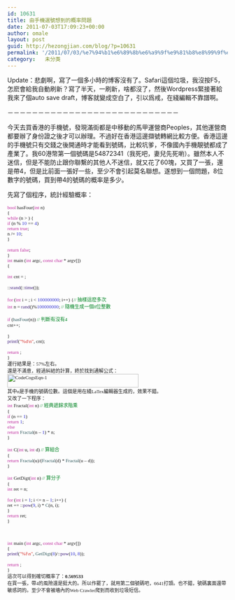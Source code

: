 ```yaml
---
id: 10631
title: 由手機選號想到的概率問題
date: 2011-07-03T17:09:23+00:00
author: omale
layout: post
guid: http://hezongjian.com/blog/?p=10631
permalink: '/2011/07/03/%e7%94%b1%e6%89%8b%e6%a9%9f%e9%81%b8%e8%99%9f%e6%83%b3%e5%88%b0%e7%9a%84%e6%a6%82%e7%8e%87%e5%95%8f%e9%a1%8c/'
category:   未分类  
---
```

Update：悲劇啊，寫了一個多小時的博客沒有了。Safari這個垃圾，我沒按F5，怎麽會給我自動刷新？寫了半天，一刷新，啥都沒了，然後Wordpress緊接著給我來了個auto save draft，博客就變成空白了，引以爲戒，在綫編輯不靠譜啊。

－－－－－－－－－－－－－－－－－－－－－－－－－－－－

今天去買香港的手機號，發現滿街都是中移動的馬甲運營商Peoples，其他運營商都要辦了身份證之後才可以辦理。不過好在香港這邊擷號轉網比較方便。香港這邊的手機號只有交錢之後開通時才能看到號碼，比較坑爹，不像國內手機靚號都成了產業了。我60港幣第一個號碼是54872341（我死吧，妻兒先死喲）。雖然本人不迷信，但是不能防止跟你聯繫的其他人不迷信，就又花了60塊，又買了一張，還是帶4，但是比前面一張好一些，至少不會引起莫名聯想。遂想到一個問題，8位數字的號碼，買到帶4的號碼的概率是多少。

先寫了個程序，統計經驗概率：

<p style="margin: 0.0px 0.0px 0.0px 0.0px; font: 11.0px Menlo">
  <span style="color: #be299d">bool</span> hasFour(<span style="color: #be299d">int</span> n)
</p>

<p style="margin: 0.0px 0.0px 0.0px 0.0px; font: 11.0px Menlo">
  {
</p>

<p style="margin: 0.0px 0.0px 0.0px 0.0px; font: 11.0px Menlo">
      <span style="color: #be299d">while</span> (n > <span style="color: #2f2fd1"></span>) {
</p>

<p style="margin: 0.0px 0.0px 0.0px 0.0px; font: 11.0px Menlo">
          <span style="color: #be299d">if</span> (n % <span style="color: #2f2fd1">10</span> == <span style="color: #2f2fd1">4</span>)
</p>

<p style="margin: 0.0px 0.0px 0.0px 0.0px; font: 11.0px Menlo">
              <span style="color: #be299d">return</span> <span style="color: #be299d">true</span>;
</p>

<p style="margin: 0.0px 0.0px 0.0px 0.0px; font: 11.0px Menlo">
          n /= <span style="color: #2f2fd1">10</span>;
</p>

<p style="margin: 0.0px 0.0px 0.0px 0.0px; font: 11.0px Menlo">
      }
</p>

<p style="margin: 0.0px 0.0px 0.0px 0.0px; font: 11.0px Menlo; min-height: 13.0px">
      
</p>

<p style="margin: 0.0px 0.0px 0.0px 0.0px; font: 11.0px Menlo; color: #be299d">
  <span style="color: #000000">    </span>return<span style="color: #000000"> </span>false<span style="color: #000000">;</span>
</p>

<p style="margin: 0.0px 0.0px 0.0px 0.0px; font: 11.0px Menlo">
  }
</p>

<p style="margin: 0.0px 0.0px 0.0px 0.0px; font: 11.0px Menlo">
  <span style="color: #be299d">int</span> main (<span style="color: #be299d">int</span> argc, <span style="color: #be299d">const</span> <span style="color: #be299d">char</span> * argv[])
</p>

<p style="margin: 0.0px 0.0px 0.0px 0.0px; font: 11.0px Menlo">
  {
</p>

<p style="margin: 0.0px 0.0px 0.0px 0.0px; font: 11.0px Menlo; min-height: 13.0px">
      
</p>

<p style="margin: 0.0px 0.0px 0.0px 0.0px; font: 11.0px Menlo">
      <span style="color: #be299d">int</span> cnt = <span style="color: #2f2fd1"></span>;
</p>

<p style="margin: 0.0px 0.0px 0.0px 0.0px; font: 11.0px Menlo; min-height: 13.0px">
   
</p>

<p style="margin: 0.0px 0.0px 0.0px 0.0px; font: 11.0px Menlo">
      ::<span style="color: #401f7d">srand</span>(::<span style="color: #401f7d">time</span>(<span style="color: #2f2fd1"></span>));
</p>

<p style="margin: 0.0px 0.0px 0.0px 0.0px; font: 11.0px Menlo; min-height: 13.0px">
      
</p>

<p style="margin: 0.0px 0.0px 0.0px 0.0px; font: 11.0px Menlo">
      <span style="color: #be299d">for</span> (<span style="color: #be299d">int</span> i = <span style="color: #2f2fd1"></span>; i < <span style="color: #2f2fd1">100000000</span>; i++) {<span style="color: #008423">// </span><span style="font: 11.0px 'Heiti SC Light'; color: #008423">抽樣這麽多次</span>
</p>

<p style="margin: 0.0px 0.0px 0.0px 0.0px; font: 11.0px Menlo">
          <span style="color: #be299d">int</span> n = <span style="color: #401f7d">rand</span>()%<span style="color: #2f2fd1">100000000</span>;       <span style="color: #008423">// </span><span style="font: 11.0px 'Heiti SC Light'; color: #008423">隨機生成一個</span><span style="color: #008423">8</span><span style="font: 11.0px 'Heiti SC Light'; color: #008423">位整數</span>
</p>

<p style="margin: 0.0px 0.0px 0.0px 0.0px; font: 11.0px Menlo; min-height: 13.0px">
          
</p>

<p style="margin: 0.0px 0.0px 0.0px 0.0px; font: 11.0px Menlo">
          <span style="color: #be299d">if</span> (<span style="color: #30595d">hasFour</span>(n)) <span style="color: #008423">// </span><span style="font: 11.0px 'Heiti SC Light'; color: #008423">判斷有沒有</span><span style="color: #008423">4</span>
</p>

<p style="margin: 0.0px 0.0px 0.0px 0.0px; font: 11.0px Menlo">
              cnt++;
</p>

<p style="margin: 0.0px 0.0px 0.0px 0.0px; font: 11.0px Menlo; min-height: 13.0px">
          
</p>

<p style="margin: 0.0px 0.0px 0.0px 0.0px; font: 11.0px Menlo">
      }
</p>

<p style="margin: 0.0px 0.0px 0.0px 0.0px; font: 11.0px Menlo">
      <span style="color: #401f7d">printf</span>(<span style="color: #d42722">"%d\n"</span>, cnt);
</p>

<p style="margin: 0.0px 0.0px 0.0px 0.0px; font: 11.0px Menlo; min-height: 13.0px">
      
</p>

<p style="margin: 0.0px 0.0px 0.0px 0.0px; font: 11.0px Menlo">
      <span style="color: #be299d">return</span> <span style="color: #2f2fd1"></span>;
</p>

<p style="margin: 0.0px 0.0px 0.0px 0.0px; font: 11.0px Menlo">
  }
</p>

<p style="margin: 0.0px 0.0px 0.0px 0.0px; font: 11.0px Menlo">
  運行結果是：57%左右。
</p>

<p style="margin: 0.0px 0.0px 0.0px 0.0px; font: 11.0px Menlo">
   
</p>

<p style="margin: 0.0px 0.0px 0.0px 0.0px; font: 11.0px Menlo">
  還是不滿意，經過糾結的計算，終於找到通解公式：
</p>

<p style="margin: 0.0px 0.0px 0.0px 0.0px; font: 11.0px Menlo">
  <a href="/uploads/2011/07/CodeCogsEqn-1.png"><img class="aligncenter size-medium wp-image-10634" height="31" src="/uploads/2011/07/CodeCogsEqn-1-300x31.png" title="CodeCogsEqn-1" width="300" /></a>
</p>

<p style="margin: 0.0px 0.0px 0.0px 0.0px; font: 11.0px Menlo">
   
</p>

<p style="margin: 0.0px 0.0px 0.0px 0.0px; font: 11.0px Menlo">
  其中n是手機的號碼位數。這個是用在綫LaTex編輯器生成的，效果不錯。
</p>

<p style="margin: 0.0px 0.0px 0.0px 0.0px; font: 11.0px Menlo">
  又改了一下程序：
</p>

<p style="margin: 0.0px 0.0px 0.0px 0.0px; font: 11.0px Menlo">
   
</p>

<p style="margin: 0.0px 0.0px 0.0px 0.0px; font: 11.0px Menlo">
  <span style="color: #be299d">int</span> Fractal(<span style="color: #be299d">int</span> n) <span style="color: #008423">// </span><span style="font: 11.0px 'Heiti SC Light'; color: #008423">經典遞歸求階乘</span>
</p>

<p style="margin: 0.0px 0.0px 0.0px 0.0px; font: 11.0px Menlo">
  {
</p>

<p style="margin: 0.0px 0.0px 0.0px 0.0px; font: 11.0px Menlo">
      <span style="color: #be299d">if</span> (n == <span style="color: #2f2fd1">1</span>)
</p>

<p style="margin: 0.0px 0.0px 0.0px 0.0px; font: 11.0px Menlo">
          <span style="color: #be299d">return</span> <span style="color: #2f2fd1">1</span>;
</p>

<p style="margin: 0.0px 0.0px 0.0px 0.0px; font: 11.0px Menlo">
      <span style="color: #be299d">else</span>
</p>

<p style="margin: 0.0px 0.0px 0.0px 0.0px; font: 11.0px Menlo">
          <span style="color: #be299d">return</span> <span style="color: #30595d">Fractal</span>(n &#8211; <span style="color: #2f2fd1">1</span>) * n;
</p>

<p style="margin: 0.0px 0.0px 0.0px 0.0px; font: 11.0px Menlo">
  }
</p>

<p style="margin: 0.0px 0.0px 0.0px 0.0px; font: 11.0px Menlo; min-height: 13.0px">
   
</p>

<p style="margin: 0.0px 0.0px 0.0px 0.0px; font: 11.0px Menlo">
  <span style="color: #be299d">int</span> C(<span style="color: #be299d">int</span> u, <span style="color: #be299d">int</span> d) <span style="color: #008423">// </span><span style="font: 11.0px 'Heiti SC Light'; color: #008423">算組合</span>
</p>

<p style="margin: 0.0px 0.0px 0.0px 0.0px; font: 11.0px Menlo">
  {
</p>

<p style="margin: 0.0px 0.0px 0.0px 0.0px; font: 11.0px Menlo">
      <span style="color: #be299d">return</span> <span style="color: #30595d">Fractal</span>(u)/(<span style="color: #30595d">Fractal</span>(d) * <span style="color: #30595d">Fractal</span>(u &#8211; d));
</p>

<p style="margin: 0.0px 0.0px 0.0px 0.0px; font: 11.0px Menlo">
  }
</p>

<p style="margin: 0.0px 0.0px 0.0px 0.0px; font: 11.0px Menlo; min-height: 13.0px">
   
</p>

<p style="margin: 0.0px 0.0px 0.0px 0.0px; font: 11.0px Menlo">
  <span style="color: #be299d">int</span> GetDigt(<span style="color: #be299d">int</span> n) <span style="color: #008423">// </span><span style="font: 11.0px 'Heiti SC Light'; color: #008423">算分子</span>
</p>

<p style="margin: 0.0px 0.0px 0.0px 0.0px; font: 11.0px Menlo">
  {
</p>

<p style="margin: 0.0px 0.0px 0.0px 0.0px; font: 11.0px Menlo">
      <span style="color: #be299d">int</span> ret = n;
</p>

<p style="margin: 0.0px 0.0px 0.0px 0.0px; font: 11.0px Menlo; min-height: 13.0px">
   
</p>

<p style="margin: 0.0px 0.0px 0.0px 0.0px; font: 11.0px Menlo">
      <span style="color: #be299d">for</span> (<span style="color: #be299d">int</span> i = <span style="color: #2f2fd1">1</span>; i <= n &#8211; <span style="color: #2f2fd1">1</span>; i++) {
</p>

<p style="margin: 0.0px 0.0px 0.0px 0.0px; font: 11.0px Menlo">
          ret += ::<span style="color: #401f7d">pow</span>(<span style="color: #2f2fd1">9</span>, i) * <span style="color: #30595d">C</span>(n, i);
</p>

<p style="margin: 0.0px 0.0px 0.0px 0.0px; font: 11.0px Menlo">
      }
</p>

<p style="margin: 0.0px 0.0px 0.0px 0.0px; font: 11.0px Menlo">
      <span style="color: #be299d">return</span> ret;
</p>

<p style="margin: 0.0px 0.0px 0.0px 0.0px; font: 11.0px Menlo">
  }
</p>

<p style="margin: 0.0px 0.0px 0.0px 0.0px; font: 11.0px Menlo; min-height: 13.0px">
   
</p>

<p style="margin: 0.0px 0.0px 0.0px 0.0px; font: 11.0px Menlo; min-height: 13.0px">
   
</p>

<p style="margin: 0.0px 0.0px 0.0px 0.0px; font: 11.0px Menlo; min-height: 13.0px">
   
</p>

<p style="margin: 0.0px 0.0px 0.0px 0.0px; font: 11.0px Menlo">
  <span style="color: #be299d">int</span> main (<span style="color: #be299d">int</span> argc, <span style="color: #be299d">const</span> <span style="color: #be299d">char</span> * argv[])
</p>

<p style="margin: 0.0px 0.0px 0.0px 0.0px; font: 11.0px Menlo">
  {
</p>

<p style="margin: 0.0px 0.0px 0.0px 0.0px; font: 11.0px Menlo">
      <span style="color: #401f7d">printf</span>(<span style="color: #d42722">"%f\n"</span>, <span style="color: #30595d">GetDigt</span>(<span style="color: #2f2fd1">8</span>)/::<span style="color: #401f7d">pow</span>(<span style="color: #2f2fd1">10</span>, <span style="color: #2f2fd1">8</span>));
</p>

<p style="margin: 0.0px 0.0px 0.0px 0.0px; font: 11.0px Menlo; min-height: 13.0px">
      
</p>

<p style="margin: 0.0px 0.0px 0.0px 0.0px; font: 11.0px Menlo">
      <span style="color: #be299d">return</span> <span style="color: #2f2fd1"></span>;
</p>

<p style="margin: 0.0px 0.0px 0.0px 0.0px; font: 11.0px Menlo">
  }
</p>

<p style="margin: 0.0px 0.0px 0.0px 0.0px; font: 11.0px Menlo">
  這次可以得到確切概率了：<b>0.569533</b>
</p>

<p style="margin: 0.0px 0.0px 0.0px 0.0px; font: 11.0px Menlo">
  在買一張，帶4的風險還是挺大的。所以作罷了，就用第二個號碼吧，6641打頭。也不錯，號碼裏面還帶敏感詞的。至少不會被墻內的Web Crawler爬到而收到垃圾短信。
</p>

<p style="margin: 0.0px 0.0px 0.0px 0.0px; font: 11.0px Menlo">
   
</p>